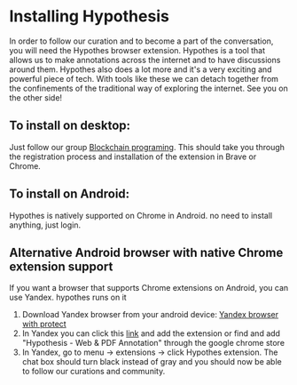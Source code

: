 # Installing Hypothesis


In order to follow our curation and to become a part of the conversation, you will need the Hypothes browser extension.
Hypothes is a tool that allows us to make annotations across the internet and to have discussions around them.
Hypothes also does a lot more and it's a very exciting and powerful piece of tech. With tools like these we can detach together from 
the confinements of the traditional way of exploring the internet. See you on the other side!

## To install on desktop:
Just follow our group [Blockchain programing](https://hypothes.is/groups/wg6R1aKJ/blockchain-programming). This should take you through the registration process and installation of the extension in Brave or Chrome.

## To install on Android:

Hypothes is natively supported on Chrome in Android. no need to install anything, just login.

## Alternative Android browser with native Chrome extension support
If you want a browser that supports Chrome extensions on Android, you can use Yandex. hypothes runs on it

1. Download Yandex browser from your android device: [Yandex browser with protect](https://play.google.com/store/apps/details?id=com.yandex.browser&hl=en)
2. In Yandex you can click this [link](https://chrome.google.com/webstore/detail/hypothesis-web-pdf-annota/bjfhmglciegochdpefhhlphglcehbmek) and add the extension or find and add "Hypothesis - Web & PDF Annotation" through the 
google chrome store
3. In Yandex, go to menu -> extensions -> click Hypothes extension. The chat box should turn black instead of gray and you should now be able
to follow our curations and community.
